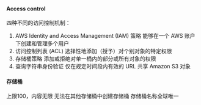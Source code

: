 #### Access control
四种不同的访问控制机制：
1. AWS Identity and Access Management (IAM) 策略
能够在一个 AWS 账户下创建和管理多个用户
2. 访问控制列表 (ACL)
选择性地添加（授予）对个别对象的特定权限
3. 存储桶策略
添加或拒绝对单一桶内的部分或所有对象的权限
4. 查询字符串身份验证
仅在规定时间段内有效的 URL 共享 Amazon S3 对象

#### 存储桶
上限100，内容无限
无法在其他存储桶中创建存储桶
存储桶名称全球唯一
